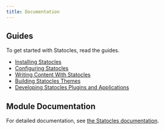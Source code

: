 ```yaml
---
title: Documentation
---
```


## Guides

To get started with Statocles, read the guides.

* [Installing Statocles](install)
* [Configuring Statocles](config)
* [Writing Content With Statocles](content)
* [Building Statocles Themes](theme)
* [Developing Statocles Plugins and Applications](develop)

## Module Documentation

For detailed documentation, see [the Statocles documentation](/pod).

